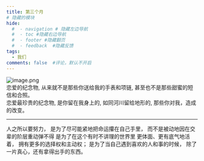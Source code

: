 ```yaml
---
title: 第三个月
# 隐藏的模块
hide:
  #  - navigation # 隐藏左边导航
  #  - toc #隐藏右边导航
  #  - footer #隐藏翻页
  #  - feedback  #隐藏反馈
tags:
  - 我们
comments: false  #评论，默认不开启
---
```

![image.png](https://s2.loli.net/2024/02/07/8dOVBiTvAfbYHLp.png)  
恋爱的纪念物, 从来就不是那些你送给我的手表和项链, 甚至也不是那些甜蜜的短信和合照。      
恋爱最珍贵的纪念物, 是你留在我身上的, 如同河川留给地形的, 那些你对我，造成的改变。

***
人之所以要努力，
是为了尽可能紧地把命运攥在自己手里，
而不是被动地因在交辈的阶层重动弹不得
是为了在这个有时不讲理的世界里
更体面、更有底气地活着，
拥有更多的选择权和主动权；
是为了当自己遇到喜欢的人和事的时候，
除了一片真心，还有拿得出手的东西。